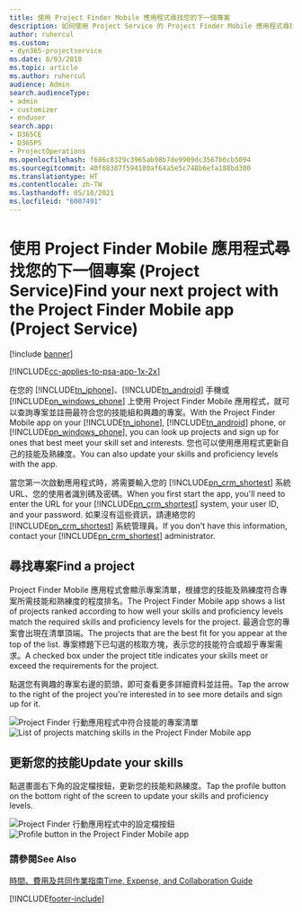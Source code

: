 ```yaml
---
title: 使用 Project Finder Mobile 應用程式尋找您的下一個專案
description: 如何使用 Project Service 的 Project Finder Mobile 應用程式尋找您的下一個專案
author: ruhercul
ms.custom:
- dyn365-projectservice
ms.date: 8/03/2018
ms.topic: article
ms.author: ruhercul
audience: Admin
search.audienceType:
- admin
- customizer
- enduser
search.app:
- D365CE
- D365PS
- ProjectOperations
ms.openlocfilehash: f686c8329c3965ab98b7de9909dc3567b6cb5094
ms.sourcegitcommit: 40f68387f594180af64a5e5c748b6efa188bd300
ms.translationtype: HT
ms.contentlocale: zh-TW
ms.lasthandoff: 05/10/2021
ms.locfileid: "6007491"
---
```

# <a name="find-your-next-project-with-the-project-finder-mobile-app-project-service"></a><span data-ttu-id="be95b-103">使用 Project Finder Mobile 應用程式尋找您的下一個專案 (Project Service)</span><span class="sxs-lookup"><span data-stu-id="be95b-103">Find your next project with the Project Finder Mobile app (Project Service)</span></span>

[!include [banner](../includes/psa-now-project-operations.md)]

[!INCLUDE[cc-applies-to-psa-app-1x-2x](../includes/cc-applies-to-psa-app-1x-2x.md)]

<span data-ttu-id="be95b-104">在您的 [!INCLUDE[tn_iphone](../includes/tn-iphone.md)]、[!INCLUDE[tn_android](../includes/tn-android.md)] 手機或 [!INCLUDE[pn_windows_phone](../includes/pn-windows-phone.md)] 上使用 Project Finder Mobile 應用程式，就可以查詢專案並註冊最符合您的技能組和興趣的專案。</span><span class="sxs-lookup"><span data-stu-id="be95b-104">With the Project Finder Mobile app on your [!INCLUDE[tn_iphone](../includes/tn-iphone.md)], [!INCLUDE[tn_android](../includes/tn-android.md)] phone, or [!INCLUDE[pn_windows_phone](../includes/pn-windows-phone.md)], you can look up projects and sign up for ones that best meet your skill set and interests.</span></span> <span data-ttu-id="be95b-105">您也可以使用應用程式更新自己的技能及熟練度。</span><span class="sxs-lookup"><span data-stu-id="be95b-105">You can also update your skills and proficiency levels with the app.</span></span>  
  
 <span data-ttu-id="be95b-106">當您第一次啟動應用程式時，將需要輸入您的 [!INCLUDE[pn_crm_shortest](../includes/pn-crm-shortest.md)] 系統 URL、您的使用者識別碼及密碼。</span><span class="sxs-lookup"><span data-stu-id="be95b-106">When you first start the app, you'll need to enter the URL for your [!INCLUDE[pn_crm_shortest](../includes/pn-crm-shortest.md)] system, your user ID, and your password.</span></span> <span data-ttu-id="be95b-107">如果沒有這些資訊，請連絡您的 [!INCLUDE[pn_crm_shortest](../includes/pn-crm-shortest.md)] 系統管理員。</span><span class="sxs-lookup"><span data-stu-id="be95b-107">If you don't have this information,  contact your [!INCLUDE[pn_crm_shortest](../includes/pn-crm-shortest.md)] administrator.</span></span>  
  
## <a name="find-a-project"></a><span data-ttu-id="be95b-108">尋找專案</span><span class="sxs-lookup"><span data-stu-id="be95b-108">Find a project</span></span>  
 <span data-ttu-id="be95b-109">Project Finder Mobile 應用程式會顯示專案清單，根據您的技能及熟練度符合專案所需技能和熟練度的程度排名。</span><span class="sxs-lookup"><span data-stu-id="be95b-109">The Project Finder Mobile app shows a list of projects ranked according to how well your skills and proficiency levels match the required skills and proficiency levels for the project.</span></span> <span data-ttu-id="be95b-110">最適合您的專案會出現在清單頂端。</span><span class="sxs-lookup"><span data-stu-id="be95b-110">The projects that are the best fit for you appear at the top of the list.</span></span> <span data-ttu-id="be95b-111">專案標題下已勾選的核取方塊，表示您的技能符合或超乎專案需求。</span><span class="sxs-lookup"><span data-stu-id="be95b-111">A checked box under the project title indicates your skills meet or exceed the requirements for the project.</span></span>  
  
 <span data-ttu-id="be95b-112">點選您有興趣的專案右邊的箭頭，即可查看更多詳細資料並註冊。</span><span class="sxs-lookup"><span data-stu-id="be95b-112">Tap the arrow to the right of the project you're interested in to see more details and sign up for it.</span></span>  
  
 <span data-ttu-id="be95b-113">![Project Finder 行動應用程式中符合技能的專案清單](../psa/media/project-service-project-finder-list.png "Project Finder 行動應用程式中符合技能的專案清單")</span><span class="sxs-lookup"><span data-stu-id="be95b-113">![List of projects matching skills in the Project Finder Mobile app](../psa/media/project-service-project-finder-list.png "List of projects matching skills in the Project Finder Mobile app")</span></span>  
  
## <a name="update-your-skills"></a><span data-ttu-id="be95b-114">更新您的技能</span><span class="sxs-lookup"><span data-stu-id="be95b-114">Update your skills</span></span>  
 <span data-ttu-id="be95b-115">點選畫面右下角的設定檔按鈕，更新您的技能和熟練度。</span><span class="sxs-lookup"><span data-stu-id="be95b-115">Tap the profile button on the bottom right of the screen to update your skills and proficiency levels.</span></span>  
  
 <span data-ttu-id="be95b-116">![Project Finder 行動應用程式中的設定檔按鈕](../psa/media/project-service-project-finder-profile.png "Project Finder 行動應用程式中的設定檔按鈕")</span><span class="sxs-lookup"><span data-stu-id="be95b-116">![Profile button in the Project Finder Mobile app](../psa/media/project-service-project-finder-profile.png "Profile button in the Project Finder Mobile app")</span></span>  
  
### <a name="see-also"></a><span data-ttu-id="be95b-117">請參閱</span><span class="sxs-lookup"><span data-stu-id="be95b-117">See Also</span></span>  
 [<span data-ttu-id="be95b-118">時間、費用及共同作業指南</span><span class="sxs-lookup"><span data-stu-id="be95b-118">Time, Expense, and Collaboration Guide</span></span>](../psa/time-expense-collaboration-guide.md)


[!INCLUDE[footer-include](../includes/footer-banner.md)]